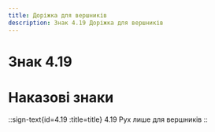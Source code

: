 ```yaml
---
title: Доріжка для вершників
description: Знак 4.19 Доріжка для вершників
---
```

# Знак 4.19
# Наказові знаки
::sign-text{id=4.19 :title=title}
4.19  Рух лише для вершників
::